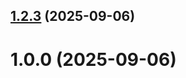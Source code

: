 ## [1.2.3](github.com/pavel-fedotkin/git-extended/compare/1.0.0...1.2.3) (2025-09-06)



# 1.0.0 (2025-09-06)




